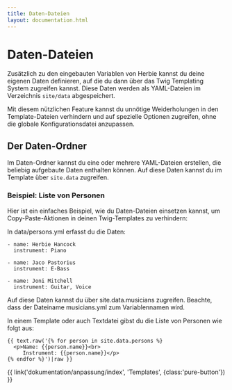 ```yaml
---
title: Daten-Dateien
layout: documentation.html
---
```


# Daten-Dateien

Zusätzlich zu den eingebauten Variablen von Herbie kannst du deine eigenen Daten definieren, auf die du dann über das Twig Templating System zugreifen kannst. Diese Daten werden als YAML-Dateien im Verzeichnis `site/data` abgespeichert.

Mit diesem nützlichen Feature kannst du unnötige Weiderholungen in den Template-Dateien verhindern und auf spezielle Optionen zugreifen, ohne die globale Konfigurationsdatei anzupassen.


## Der Daten-Ordner

Im Daten-Ordner kannst du eine oder mehrere YAML-Dateien erstellen, die beliebig aufgebaute Daten enthalten können. Auf diese Daten kannst du im Template über `site.data` zugreifen.


### Beispiel: Liste von Personen

Hier ist ein einfaches Beispiel, wie du Daten-Dateien einsetzen kannst, um Copy-Paste-Aktionen in deinen Twig-Templates zu verhindern:

In data/persons.yml erfasst du die Daten:

    - name: Herbie Hancock
      instrument: Piano

    - name: Jaco Pastorius
      instrument: E-Bass

    - name: Joni Mitchell
      instrument: Guitar, Voice

Auf diese Daten kannst du über site.data.musicians zugreifen. Beachte, dass der Dateiname musicians.yml zum Variablennamen wird.

In einem Template oder auch Textdatei gibst du die Liste von Personen wie folgt aus:

    {{ text.raw('{% for person in site.data.persons %}
      <p>Name: {{person.name}}<br>
         Instrument: {{person.name}}</p>
    {% endfor %}')|raw }}


<p class="pagination">{{ link('dokumentation/anpassung/index', 'Templates<i class="fa fa-arrow-right"></i>', {class:'pure-button'}) }}</p>